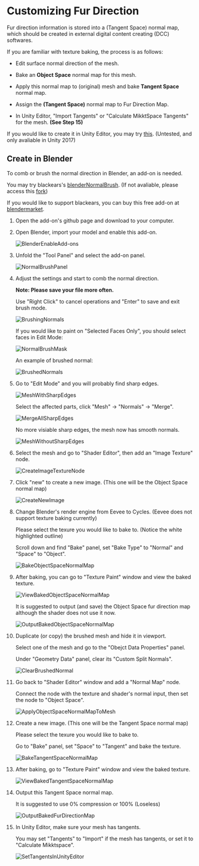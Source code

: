 Customizing Fur Direction
=============

Fur direction information is stored into a (Tangent Space) normal map, which should be created in external digital content creating (DCC) softwares.

If you are familiar with texture baking, the process is as follows:

- Edit surface normal direction of the mesh.

- Bake an **Object Space** normal map for this mesh.

- Apply this normal map to (original) mesh and bake **Tangent Space** normal map.

- Assign the **(Tangent Space)** normal map to Fur Direction Map.

- In Unity Editor, "Import Tangents" or "Calculate MikktSpace Tangents" for the mesh. **(See Step 15)**

If you would like to create it in Unity Editor, you may try [this](https://github.com/unity3d-jp/NormalPainter). (Untested, and only avaliable in Unity 2017)

Create in Blender
-------------

To comb or brush the normal direction in Blender, an add-on is needed. 

You may try blackears's [blenderNormalBrush](https://github.com/blackears/blenderNormalBrush). (If not avaliable, please access this [fork](https://github.com/jiaozi158/blenderNormalBrush))



If you would like to support blackears, you can buy this free add-on at [blendermarket](https://blendermarket.com/products/normal-brush).



1. Open the add-on's github page and download to your computer.

2. Open Blender, import your model and enable this add-on.
   
   ![BlenderEnableAdd-ons](https://github.com/jiaozi158/ShellFurURP/blob/main/Documentation/Images/Direction/01_BlenderEnableAdd-ons.jpg)

3. Unfold the "Tool Panel" and select the add-on panel.
   
   ![NormalBrushPanel](https://github.com/jiaozi158/ShellFurURP/blob/main/Documentation/Images/Direction/02_NormalBrushPanel.jpg)

4. Adjust the settings and start to comb the normal direction.
   
   
   
   **Note: Please save your file more often.**
   
   Use "Right Click" to cancel operations and "Enter" to save and exit brush mode.
   
   ![BrushingNormals](https://github.com/jiaozi158/ShellFurURP/blob/main/Documentation/Images/Direction/03_BrushingNormals.jpg)
   
   
   
   If you would like to paint on "Selected Faces Only", you should select faces in Edit Mode:
   
   ![NormalBrushMask](https://github.com/jiaozi158/ShellFurURP/blob/main/Documentation/Images/Direction/04_NormalBrushMask.jpg)
   
   
   
   An example of brushed normal:
   
   ![BrushedNormals](https://github.com/jiaozi158/ShellFurURP/blob/main/Documentation/Images/Direction/05_BrushedNormals.jpg)
   
   

5. Go to "Edit Mode" and you will probably find sharp edges.
   
   ![MeshWithSharpEdges](https://github.com/jiaozi158/ShellFurURP/blob/main/Documentation/Images/Direction/06_SharpEdges.jpg)
   
   Select the affected parts, click "Mesh" -> "Normals" -> "Merge".
   
   ![MergeAllSharpEdges](https://github.com/jiaozi158/ShellFurURP/blob/main/Documentation/Images/Direction/07_MergeSharpEdges.jpg)
   
   No more visiable sharp edges, the mesh now has smooth normals.
   
   ![MeshWithoutSharpEdges](https://github.com/jiaozi158/ShellFurURP/blob/main/Documentation/Images/Direction/08_NoSharpEdges.jpg)

6. Select the mesh and go to "Shader Editor", then add an "Image Texture" node.
   
   ![CreateImageTextureNode](https://github.com/jiaozi158/ShellFurURP/blob/main/Documentation/Images/Direction/09_CreateImageTextureNode.jpg)

7. Click "new" to create a new image. (This one will be the Object Space normal map)
   
   ![CreateNewImage](https://github.com/jiaozi158/ShellFurURP/blob/main/Documentation/Images/Direction/10_CreateNewImage.jpg)

8. Change Blender's render engine from Eevee to Cycles. (Eevee does not support texture baking currently)
   
   
   
   Please select the texure you would like to bake to. (Notice the white highlighted outline)
   
   
   
   Scroll down and find "Bake" panel, set "Bake Type" to "Normal" and "Space" to "Object".
   
   ![BakeObjectSpaceNormalMap](https://github.com/jiaozi158/ShellFurURP/blob/main/Documentation/Images/Direction/11_BakeObjectNormalMap.jpg)

9. After baking, you can go to "Texture Paint" window and view the baked texture.
   
   ![ViewBakedObjectSpaceNormalMap](https://github.com/jiaozi158/ShellFurURP/blob/main/Documentation/Images/Direction/12_ViewBakedObjectNormalMap.jpg)
   
   
   
   It is suggested to output (and save) the Object Space fur direction map although the shader does not use it now.
   
   ![OutputBakedObjectSpaceNormalMap](https://github.com/jiaozi158/ShellFurURP/blob/main/Documentation/Images/Direction/13_OutputBakedNormalOSMap.jpg)

10. Duplicate (or copy) the brushed mesh and hide it in viewport.
    
    
    
    Select one of the mesh and go to the "Obejct Data Properties" panel.
    
    Under "Geometry Data" panel, clear its "Custom Split Normals".
    
    ![ClearBrushedNormal](https://github.com/jiaozi158/ShellFurURP/blob/main/Documentation/Images/Direction/14_ClearBrushedNormal.jpg)

11. Go back to "Shader Editor" window and add a "Normal Map" node.
    
    
    
    Connect the node with the texture and shader's normal input, then set the node to "Object Space".
    
    ![ApplyObjectSpaceNormalMapToMesh](https://github.com/jiaozi158/ShellFurURP/blob/main/Documentation/Images/Direction/15_ApplyObjectNormalMapToMesh.jpg)

12. Create a new image. (This one will be the Tangent Space normal map)
    
    
    
    Please select the texure you would like to bake to.
    
    
    
    Go to "Bake" panel, set "Space" to "Tangent" and bake the texture.
    
    ![BakeTangentSpaceNormalMap](https://github.com/jiaozi158/ShellFurURP/blob/main/Documentation/Images/Direction/16_BakeTangentNormalMap.jpg)

13. After baking, go to "Texture Paint" window and view the baked texture.
    
    ![ViewBakedTangentSpaceNormalMap](https://github.com/jiaozi158/ShellFurURP/blob/main/Documentation/Images/Direction/17_ViewBakedTangentNormalMap.jpg)

14. Output this Tangent Space normal map.
    
    
    
    It is suggested to use 0% compression or 100% (Loseless)
    
    ![OutputBakedFurDirectionMap](https://github.com/jiaozi158/ShellFurURP/blob/main/Documentation/Images/Direction/18_OutputBakedNormalTSMap.jpg)

15. In Unity Editor, make sure your mesh has tangents.

    

    You may set "Tangents" to "Import" if the mesh has tangents, or set it to "Calculate Mikktspace".

    ![SetTangentsInUnityEditor](https://github.com/jiaozi158/ShellFurURP/blob/main/Documentation/Images/Direction/19_SetMeshTangents.jpg)

